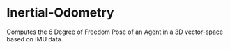 # Inertial-Odometry
Computes the 6 Degree of Freedom Pose of an Agent in a 3D vector-space based on IMU data.
